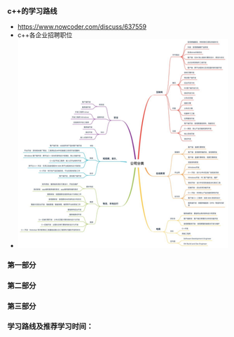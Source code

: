 ### c++的学习路线
* https://www.nowcoder.com/discuss/637559
* c++各企业招聘职位
* ![image](https://github.com/tangchengjian-tcj/c-/blob/master/%E5%9B%BE%E7%89%87/c%2B%2B%E8%81%8C%E4%BD%8D.jpg)
### 第一部分
### 第二部分
### 第三部分
### 学习路线及推荐学习时间：

